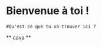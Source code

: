 Bienvenue à toi !
==========================

```NODE
#Qu'est ce que tu va trouver ici ?

```


** cava **
